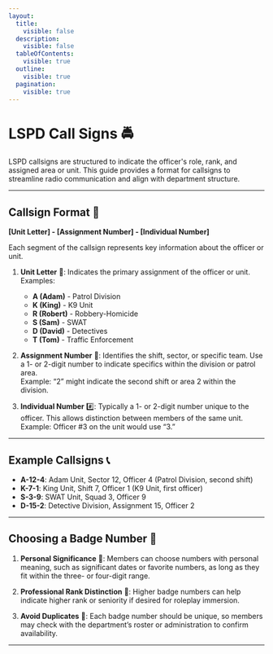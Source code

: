```yaml
---
layout:
  title:
    visible: false
  description:
    visible: false
  tableOfContents:
    visible: true
  outline:
    visible: true
  pagination:
    visible: true
---
```


# **LSPD Call Signs** 🚔

LSPD callsigns are structured to indicate the officer's role, rank, and assigned area or unit. This guide provides a format for callsigns to streamline radio communication and align with department structure.

---

## **Callsign Format** 📝

**\[Unit Letter] - \[Assignment Number] - \[Individual Number]**

Each segment of the callsign represents key information about the officer or unit.

1. **Unit Letter** 📡: Indicates the primary assignment of the officer or unit.  
   Examples:
   - **A (Adam)** - Patrol Division
   - **K (King)** - K9 Unit
   - **R (Robert)** - Robbery-Homicide
   - **S (Sam)** - SWAT
   - **D (David)** - Detectives
   - **T (Tom)** - Traffic Enforcement

2. **Assignment Number** 🔢: Identifies the shift, sector, or specific team. Use a 1- or 2-digit number to indicate specifics within the division or patrol area.  
   Example: “2” might indicate the second shift or area 2 within the division.

3. **Individual Number** #️⃣: Typically a 1- or 2-digit number unique to the officer. This allows distinction between members of the same unit.  
   Example: Officer #3 on the unit would use “3.”

---

## **Example Callsigns** 📞

- **A-12-4**: Adam Unit, Sector 12, Officer 4 (Patrol Division, second shift)
- **K-7-1**: King Unit, Shift 7, Officer 1 (K9 Unit, first officer)
- **S-3-9**: SWAT Unit, Squad 3, Officer 9
- **D-15-2**: Detective Division, Assignment 15, Officer 2

---

## **Choosing a Badge Number** 🔑

1. **Personal Significance** 💖: Members can choose numbers with personal meaning, such as significant dates or favorite numbers, as long as they fit within the three- or four-digit range.
   
2. **Professional Rank Distinction** 🏅: Higher badge numbers can help indicate higher rank or seniority if desired for roleplay immersion.

3. **Avoid Duplicates** 🚫: Each badge number should be unique, so members may check with the department’s roster or administration to confirm availability.

---
